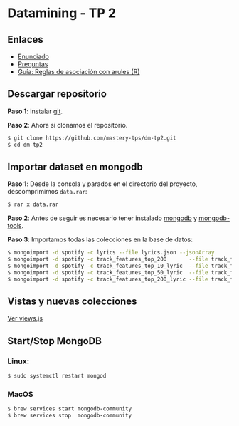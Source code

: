 # Datamining  - TP 2

## Enlaces

* [Enunciado](https://github.com/magistery-tps/dm-tp2/blob/master/docs/enunciado.pdf)
* [Preguntas](https://docs.google.com/document/d/1fiY6enhHtlSg0HggZR5-kEytiGpfkShV9uzfkLkF-3E/edit?usp=sharing)
* [Guía: Reglas de asociación con arules (R)](https://github.com/dm-uba/dm-uba.github.io/blob/master/2021/laboratorios/LAB09/guias/guia-reglas-asociacion-arules.md)

## Descargar repositorio

**Paso 1**: Instalar [git](https://git-scm.com/downloads).

**Paso 2**:  Ahora si  clonamos el repositorio.

```bash
$ git clone https://github.com/mastery-tps/dm-tp2.git
$ cd dm-tp2
```

## Importar dataset en mongodb

**Paso 1**: Desde la consola y parados en el directorio del proyecto, descomprimimos `data.rar`:

```bash
$ rar x data.rar
```

**Paso 2**: Antes de seguir es necesario tener instalado [mongodb](https://www.mongodb.com/try/download/community) y [mongodb-tools](https://www.mongodb.com/try/download/database-tools).

**Paso 3**: Importamos todas las colecciones en la base de datos:

```bash
$ mongoimport -d spotify -c lyrics --file lyrics.json --jsonArray
$ mongoimport -d spotify -c track_features_top_200       --file track_features_top_200.json       --jsonArray
$ mongoimport -d spotify -c track_features_top_10_lyric  --file track_features_top_10_lyric.json  --jsonArray
$ mongoimport -d spotify -c track_features_top_50_lyric  --file track_features_top_50_lyric.json  --jsonArray
$ mongoimport -d spotify -c track_features_top_200_lyric --file track_features_top_200_lyric.json --jsonArray
```

## Vistas y nuevas colecciones

[Ver views.js](https://github.com/magistery-tps/dm-tp2/blob/master/views.js)

## Start/Stop MongoDB

### Linux:

```bash
$ sudo systemctl restart mongod
```

### MacOS

```bash
$ brew services start mongodb-community
$ brew services stop  mongodb-community
```

